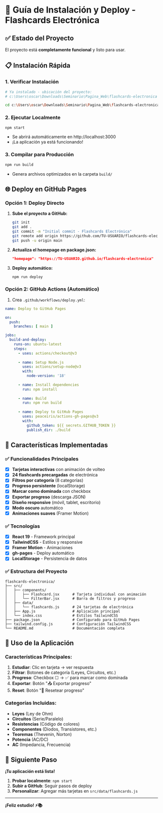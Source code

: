 # 🚀 Guía de Instalación y Deploy - Flashcards Electrónica

## ✅ Estado del Proyecto
El proyecto está **completamente funcional** y listo para usar.

## 📋 Instalación Rápida

### 1. Verificar Instalación
```bash
# Ya instalado - ubicación del proyecto:
# c:\Users\oscar\Downloads\Seminario\Pagina_Web\flashcards-electronica

cd c:\Users\oscar\Downloads\Seminario\Pagina_Web\flashcards-electronica
```

### 2. Ejecutar Localmente
```bash
npm start
```
- Se abrirá automáticamente en http://localhost:3000
- ¡La aplicación ya está funcionando!

### 3. Compilar para Producción
```bash
npm run build
```
- Genera archivos optimizados en la carpeta `build/`

## 🌐 Deploy en GitHub Pages

### Opción 1: Deploy Directo
1. **Sube el proyecto a GitHub:**
   ```bash
   git init
   git add .
   git commit -m "Initial commit - Flashcards Electrónica"
   git remote add origin https://github.com/TU-USUARIO/flashcards-electronica.git
   git push -u origin main
   ```

2. **Actualiza el homepage en package.json:**
   ```json
   "homepage": "https://TU-USUARIO.github.io/flashcards-electronica"
   ```

3. **Deploy automático:**
   ```bash
   npm run deploy
   ```

### Opción 2: GitHub Actions (Automático)
1. Crea `.github/workflows/deploy.yml`:
```yaml
name: Deploy to GitHub Pages

on:
  push:
    branches: [ main ]

jobs:
  build-and-deploy:
    runs-on: ubuntu-latest
    steps:
      - uses: actions/checkout@v3
      
      - name: Setup Node.js
        uses: actions/setup-node@v3
        with:
          node-version: '18'
          
      - name: Install dependencies
        run: npm install
        
      - name: Build
        run: npm run build
        
      - name: Deploy to GitHub Pages
        uses: peaceiris/actions-gh-pages@v3
        with:
          github_token: ${{ secrets.GITHUB_TOKEN }}
          publish_dir: ./build
```

## 🔧 Características Implementadas

### ✅ Funcionalidades Principales
- [x] **Tarjetas interactivas** con animación de volteo
- [x] **24 flashcards precargadas** de electrónica
- [x] **Filtros por categoría** (8 categorías)
- [x] **Progreso persistente** (localStorage)
- [x] **Marcar como dominada** con checkbox
- [x] **Exportar progreso** (descarga JSON)
- [x] **Diseño responsive** (móvil, tablet, escritorio)
- [x] **Modo oscuro** automático
- [x] **Animaciones suaves** (Framer Motion)

### ✅ Tecnologías
- [x] **React 19** - Framework principal
- [x] **TailwindCSS** - Estilos y responsive
- [x] **Framer Motion** - Animaciones
- [x] **gh-pages** - Deploy automático
- [x] **LocalStorage** - Persistencia de datos

### ✅ Estructura del Proyecto
```
flashcards-electronica/
├── src/
│   ├── components/
│   │   ├── Flashcard.jsx      # Tarjeta individual con animación
│   │   └── FilterBar.jsx      # Barra de filtros y progreso
│   ├── data/
│   │   └── flashcards.js      # 24 tarjetas de electrónica
│   ├── App.js                 # Aplicación principal
│   └── index.css              # Estilos TailwindCSS
├── package.json               # Configurado para GitHub Pages
├── tailwind.config.js         # Configuración TailwindCSS
└── README.md                  # Documentación completa
```

## 📱 Uso de la Aplicación

### Características Principales:
1. **Estudiar**: Clic en tarjeta → ver respuesta
2. **Filtrar**: Botones de categoría (Leyes, Circuitos, etc.)
3. **Progreso**: Checkbox ☐ → ✅ para marcar como dominada
4. **Exportar**: Botón "📤 Exportar progreso"
5. **Reset**: Botón "🔄 Resetear progreso"

### Categorías Incluidas:
- **Leyes** (Ley de Ohm)
- **Circuitos** (Serie/Paralelo)
- **Resistencias** (Código de colores)
- **Componentes** (Diodos, Transistores, etc.)
- **Teoremas** (Thevenin, Norton)
- **Potencia** (AC/DC)
- **AC** (Impedancia, Frecuencia)

## 🎯 Siguiente Paso
**¡Tu aplicación está lista!**

1. **Probar localmente**: `npm start`
2. **Subir a GitHub**: Seguir pasos de deploy
3. **Personalizar**: Agregar más tarjetas en `src/data/flashcards.js`

---
**¡Feliz estudio! ⚡📚**